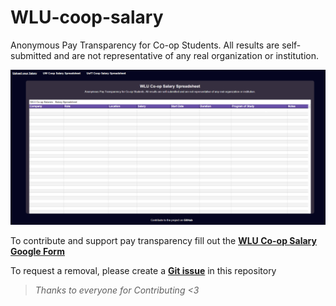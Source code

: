 # WLU-coop-salary
Anonymous Pay Transparency for Co-op Students. All results are self-submitted and are not representative of any real organization or institution. 

![Homepage](images/homepage.png)

To contribute and support pay transparency fill out the [**WLU Co-op Salary Google Form**](https://docs.google.com/forms/d/e/1FAIpQLSePnEazKP324kFh7KKNyoChZbROFpDm_Cakme9RCT167vKjHw/viewform?usp=sf_link)


To request a removal, please create a [**Git issue**](https://github.com/Nathan903/UofT-coop-salary/issues/new
) in this repository 

> *Thanks to everyone for Contributing <3*
